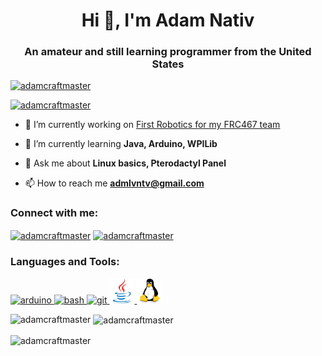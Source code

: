 
<!--
**AdamCraftmaster/AdamCraftmaster** is a ✨ _special_ ✨ repository because its `README.md` (this file) appears on your GitHub profile.

Here are some ideas to get you started:

- 🔭 I’m currently working on ...
- 🌱 I’m currently learning ...
- 👯 I’m looking to collaborate on ...
- 🤔 I’m looking for help with ...
- 💬 Ask me about ...
- 📫 How to reach me: ...
- 😄 Pronouns: ...
- ⚡ Fun fact: ...
-->
<h1 align="center">Hi 👋, I'm Adam Nativ</h1>
<h3 align="center">An amateur and still learning programmer from the United States</h3>
<!--
<p align="left"> <img src="https://komarev.com/ghpvc/?username=adamcraftmaster&label=Profile%20views&color=0e75b6&style=flat" alt="adamcraftmaster" /> </p>
-->

<p align="left"> <a href="https://github.com/ryo-ma/github-profile-trophy"><img src="https://github-profile-trophy.vercel.app/?username=adamcraftmaster" alt="adamcraftmaster" /></a> </p>

<p align="left"> <a href="https://twitter.com/adamcraftmaster" target="blank"><img src="https://img.shields.io/twitter/follow/adamcraftmaster?logo=twitter&style=for-the-badge" alt="adamcraftmaster" /></a> </p>

- 🔭 I’m currently working on [First Robotics for my FRC467 team](https://github.com/team467/Robot-Code)

- 🌱 I’m currently learning **Java, Arduino, WPILib**

- 💬 Ask me about **Linux basics, Pterodactyl Panel**

- 📫 How to reach me **admlvntv@gmail.com**

<h3 align="left">Connect with me:</h3>
<p align="left">
<a href="https://twitter.com/adamcraftmaster" target="blank"><img align="center" src="https://raw.githubusercontent.com/rahuldkjain/github-profile-readme-generator/master/src/images/icons/Social/twitter.svg" alt="adamcraftmaster" height="30" width="40" /></a>
<a href="https://stackoverflow.com/users/17142146/adamcraftmaster" target="blank"><img align="center" src="https://raw.githubusercontent.com/rahuldkjain/github-profile-readme-generator/master/src/images/icons/Social/stack-overflow.svg" alt="adamcraftmaster" height="30" width="40" /></a>
</p>

<h3 align="left">Languages and Tools:</h3>
<p align="left"> <a href="https://www.arduino.cc/" target="_blank"> <img src="https://cdn.worldvectorlogo.com/logos/arduino-1.svg" alt="arduino" width="40" height="40"/> </a> <a href="https://www.gnu.org/software/bash/" target="_blank"> <img src="https://www.vectorlogo.zone/logos/gnu_bash/gnu_bash-icon.svg" alt="bash" width="40" height="40"/> </a> <a href="https://git-scm.com/" target="_blank"> <img src="https://www.vectorlogo.zone/logos/git-scm/git-scm-icon.svg" alt="git" width="40" height="40"/> </a> <a href="https://www.java.com" target="_blank"> <img src="https://raw.githubusercontent.com/devicons/devicon/master/icons/java/java-original.svg" alt="java" width="40" height="40"/> </a> <a href="https://www.linux.org/" target="_blank"> <img src="https://raw.githubusercontent.com/devicons/devicon/master/icons/linux/linux-original.svg" alt="linux" width="40" height="40"/> </a> </p>

<p><img align="left" src="https://github-readme-stats.vercel.app/api/top-langs?username=adamcraftmaster&show_icons=true&locale=en&layout=compact" alt="adamcraftmaster" /></p>

<p>&nbsp;<img align="center" src="https://github-readme-stats.vercel.app/api?username=adamcraftmaster&show_icons=true&locale=en" alt="adamcraftmaster" /></p>

<p><img align="center" src="https://github-readme-streak-stats.herokuapp.com/?user=adamcraftmaster&" alt="adamcraftmaster" /></p>
